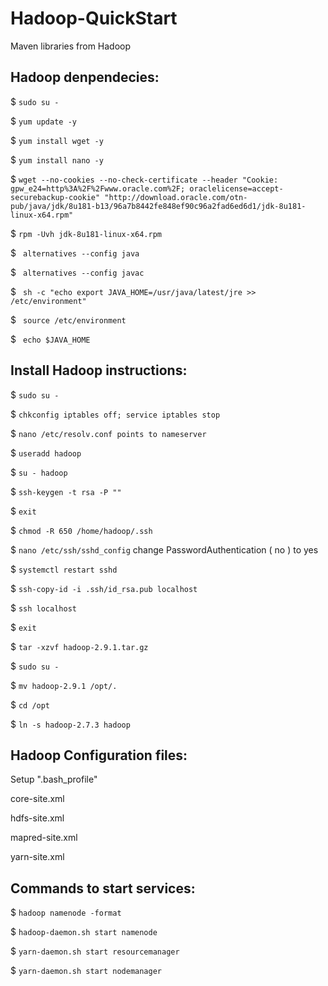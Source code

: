 # Hadoop-QuickStart

Maven libraries from Hadoop

## Hadoop denpendecies:

$ `sudo su -`

$ `yum update -y`

$ `yum install wget -y`

$ `yum install nano -y`

$ `wget --no-cookies --no-check-certificate --header "Cookie: gpw_e24=http%3A%2F%2Fwww.oracle.com%2F; oraclelicense=accept-securebackup-cookie" "http://download.oracle.com/otn-pub/java/jdk/8u181-b13/96a7b8442fe848ef90c96a2fad6ed6d1/jdk-8u181-linux-x64.rpm"
`

$ `rpm -Uvh jdk-8u181-linux-x64.rpm`

$ ` alternatives --config java`

$ ` alternatives --config javac`

$ ` sh -c "echo export JAVA_HOME=/usr/java/latest/jre >> /etc/environment"`

$ ` source /etc/environment`

$ ` echo $JAVA_HOME`

## Install Hadoop instructions:

$ `sudo su -`

$ `chkconfig iptables off; service iptables stop`

$ `nano /etc/resolv.conf points to nameserver`

$ `useradd hadoop`

$ `su - hadoop`

$ `ssh-keygen -t rsa -P ""`

$ `exit`

$ `chmod -R 650 /home/hadoop/.ssh`

$ `nano /etc/ssh/sshd_config` change PasswordAuthentication ( no ) to yes

$ `systemctl restart sshd`

$ `ssh-copy-id -i .ssh/id_rsa.pub localhost`

$ `ssh localhost`

$ `exit`

$ `tar -xzvf hadoop-2.9.1.tar.gz `

$ `sudo su -`

$ `mv hadoop-2.9.1 /opt/.`

$ `cd /opt`

$ `ln -s hadoop-2.7.3 hadoop`

## Hadoop Configuration files:

  Setup ".bash_profile"

  core-site.xml

  hdfs-site.xml

  mapred-site.xml

  yarn-site.xml

## Commands to start services:

$ `hadoop namenode -format`

$ `hadoop-daemon.sh start namenode`

$ `yarn-daemon.sh start resourcemanager`

$ `yarn-daemon.sh start nodemanager`
